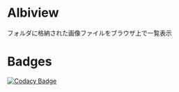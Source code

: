 # Albiview

フォルダに格納された画像ファイルをブラウザ上で一覧表示

# Badges

[![Codacy Badge](https://app.codacy.com/project/badge/Grade/b3bf3776d7f44cedad6ce3bbed8442ab)](https://app.codacy.com/gh/ishi720/Albiview/dashboard?utm_source=gh&utm_medium=referral&utm_content=&utm_campaign=Badge_grade)
